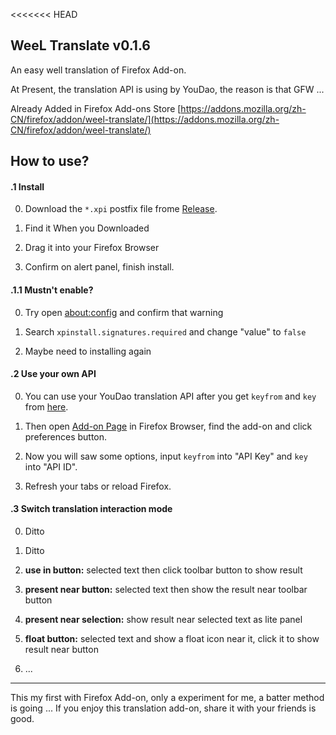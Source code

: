 <<<<<<< HEAD
## WeeL Translate v0.1.6

An easy well translation of Firefox Add-on.

At Present, the translation API is using by YouDao, the reason is that GFW ...

Already Added in Firefox Add-ons Store
[https://addons.mozilla.org/zh-CN/firefox/addon/weel-translate/](https://addons.mozilla.org/zh-CN/firefox/addon/weel-translate/)

## How to use?

#### .1 Install

0. Download the `*.xpi` postfix file frome [Release](https://github.com/wallenweel/firefox-addon-weel-translate/releases).

0. Find it When you Downloaded

0. Drag it into your Firefox Browser

0. Confirm on alert panel, finish install.

#### .1.1 Mustn't enable?

0. Try open [about:config](about:config) and confirm that warning

0. Search `xpinstall.signatures.required` and change "value" to `false`

0. Maybe need to installing again

#### .2 Use your own API

0. You can use your YouDao translation API after you get `keyfrom` and `key` from [here](http://fanyi.youdao.com/openapi).

0. Then open [Add-on Page](about:addons) in Firefox Browser, find the add-on and click preferences button.

0. Now you will saw some options, input `keyfrom` into "API Key" and `key` into "API ID".

0. Refresh your tabs or reload Firefox.

#### .3 Switch translation interaction mode

0. Ditto

0. Ditto

0. **use in button:** selected text then click toolbar button to show result

0. **present near button:** selected text then show the result near toolbar button

0. **present near selection:** show result near selected text as lite panel

0. **float button:** selected text and show a float icon near it, click it to show result near button

0. ...

------

This my first with Firefox Add-on, only a experiment for me, a batter method is going ...
If you enjoy this translation add-on, share it with your friends is good.
